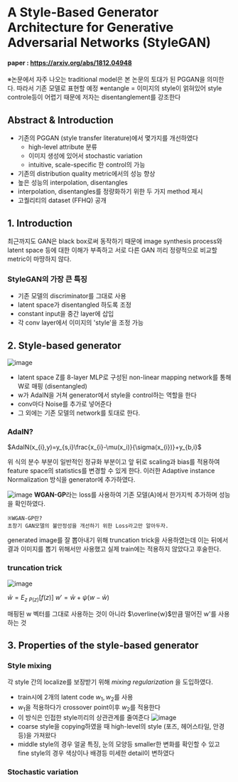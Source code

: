 # A Style-Based Generator Architecture for Generative Adversarial Networks (StyleGAN)

#### paper : https://arxiv.org/abs/1812.04948

※논문에서 자주 나오는 traditional model은 본 논문의 토대가 된 PGGAN을 의미한다. 따라서 기존 모델로 표현할 예정
※entangle = 이미지의 style이 얽혀있어 style controle등이 어렵기 때문에 저자는 disentanglement를 강조한다

## Abstract & Introduction
- 기존의 PGGAN (style transfer literature)에서 몇가지를 개선하였다
  - high-level attribute 분류
  - 이미지 생성에 있어서 stochastic variation
  - intuitive, scale-specific 한 control의 가능
- 기존의 distribution quality metric에서의 성능 향상
- 높은 성능의 interpolation, disentangles
- interpolation, disentangles를 정량화하기 위한 두 가지 method 제시
- 고퀄리티의 dataset (FFHQ) 공개
## 1. Introduction
최근까지도 GAN은 black box로써 동작하기 때문에 image synthesis process와 latent space 등에 대한 이해가 부족하고 서로 다른 GAN 끼리 정량적으로 비교할 metric이 마땅하지 않다.
### StyleGAN의 가장 큰 특징
- 기존 모델의 discriminator를 그대로 사용
- latent space가 disentangled 하도록 조정
- constant input을 중간 layer에 삽입
- 각 conv layer에서 이미지의 'style'을 조정 가능
## 2. Style-based generator
![image](https://user-images.githubusercontent.com/70709889/174525865-d10bc42d-a6ae-4ff6-af8d-910f4b3e19b2.png)
- latent space Z를 8-layer MLP로 구성된 non-linear mapping network를 통해 W로 매핑 (disentangled)
- w가 AdaIN을 거쳐 generator에서 style을 control하는 역할을 한다
- conv마다 Noise를 추가로 넣어준다
- 그 외에는 기존 모델의 network를 토대로 한다.
### AdaIN?
$AdaIN(x_{i},y)=y_{s,i}\frac{x_{i}-\mu(x_i)}{\sigma(x_{i})}+y_{b,i}$

위 식의 분수 부분이 일반적인 정규화 부분이고 앞 뒤로 scaling과 bias를 적용하여 feature space의 statistics를 변경할 수 있게 한다.
이러한 Adaptive instance Normalization 방식을 generator에 추가하였다.

![image](https://user-images.githubusercontent.com/70709889/174528516-5fba3b3b-284f-49a5-b3a3-3202a2339d47.png)
**WGAN-GP**라는 loss를 사용하여 기존 모델(A)에서 한가지씩 추가하며 성능을 확인하였다.
```
※WGAN-GP란?
초창기 GAN모델의 불안정성을 개선하기 위한 Loss라고만 알아두자.
```
generated image를 잘 뽑아내기 위해 truncation trick을 사용하였는데 이는 뒤에서 결과 이미지를 뽑기 위해서만 사용했고 실제 train에는 적용하지 않았다고 후술한다.
### truncation trick
![image](https://user-images.githubusercontent.com/70709889/174530323-bff0c4e5-7348-45f3-930f-fbfa750df60b.png)

$\bar{w}=E_{z~P(z)}[f(z)]$
$w'=\bar{w}+\psi(w-\bar{w})$

매핑된 w 벡터를 그대로 사용하는 것이 아니라 $\overline{w}$만큼 떨어진 w'를 사용하는 것
## 3. Properties of the style-based generator
### Style mixing
각 style 간의 localize를 보장받기 위해 _mixing regularization_ 을 도입하였다.
- train시에 2개의 latent code $w_{1}, w_{2}$를 사용
- $w_{1}$을 적용하다가 crossover point이후 $w_{2}$를 적용한다
- 이 방식은 인접한 style끼리의 상관관계를 줄여준다
![image](https://user-images.githubusercontent.com/70709889/174530915-5e34a3cd-078f-4cff-9abb-8aa6d5c391d0.png)
- coarse style을 copying하였을 때 high-level의 style (포즈, 헤어스타일, 안경등)을 가져왔다
- middle style의 경우 얼굴 특징, 눈의 모양등 smaller한 변화를 확인할 수 있고 fine style의 경우 색상이나 배경등 미세한 detail이 변하였다
### Stochastic variation
